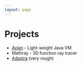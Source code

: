 ```yaml
---
layout: page
---
```

# Projects
* [Avian](oss.readytalk.com) - Light-weight Java VM
* Mathray - 3D function ray tracer
* [Adastra](code/adastra/server/public/index.html) (very rough)
